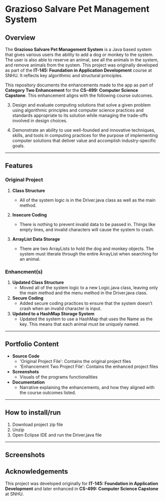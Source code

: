 # Grazioso Salvare Pet Management System

## Overview
The **Grazioso Salvare Pet Management System** is a Java based system that gives various users the ability to add a dog or monkey to the system. The user is also able to reserve an animal, see all the animals in the system, and remove animals from the system. This project was originally developed as part of the **IT-145: Foundation in Application Development** course at SNHU. It reflects key algorithmic and structural principles.

This repository documents the enhancements made to the app as part of **Category Two Enhancement** for the **CS-499: Computer Science Capstone**. This enhancement aligns with the following course outcomes.

3. Design and evaluate computing solutions that solve a given problem using algorithmic principles and computer science practices and standards appropriate to its solution while managing the trade-offs involved in design choices.

4. Demonstrate an ability to use well-founded and innovative techniques, skills, and tools in computing practices for the purpose of implementing computer solutions that deliver value and accomplish industry-specific goals.
---

## Features

### **Original Project** 
1. **Class Structure**
    - All of the system logic is in the Driver.java class as well as the main method.
      
2. **Insecure Coding**
     - There is nothing to prevent invalid data to be passed in. Things like empty lines, and invalid characters will cause the system to crash.
       
3. **ArrayList Data Storage**
     - There are two ArrayLists to hold the dog and monkey objects. The system must itterate through the entire ArrayList when searching for an animal.

### **Enhancment(s)**
1. **Updated Class Structure**
    - Moved all of the system logic to a new Logic.java class, leaving only the main method and the menu method in the Driver.java class.
2. **Secure Coding**
    - Added secure coding practices to ensure that the system doesn't crash when an invalid character is input.
3. **Updated to a HashMap Storage System**
    - Updated the system to use a HashMap that uses the Name as the key. This means that each animal must be uniquely named.
      
---

## Portfolio Content
- **Source Code**
    - 'Original Project File': Contains the original project files
    - 'Enhancement Two Project File': Contains the enhanced project files
- **Screenshots**
    - Visuals of the programs functionalities
- **Documentation**
    - Narrative explaining the enhancements, and how they aligned with the course outcomes listed.
---

## How to install/run
1. Download project zip file
2. Unzip
3. Open Eclipse IDE and run the Driver.java file
   
---
## Screenshots

## Acknowledgements

This project was developed originally for **IT-145: Foundation in Application Development** and later enhanced in **CS-499: Computer Science Capstone** at SNHU. 
